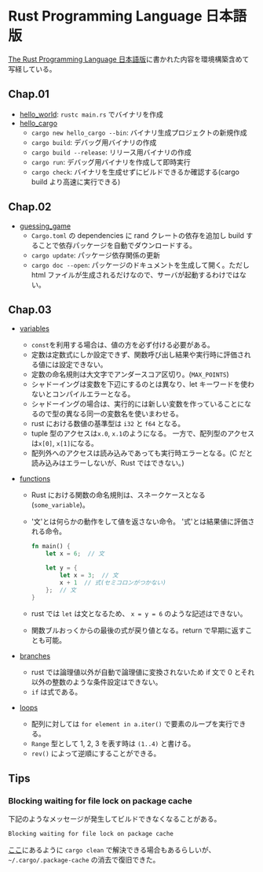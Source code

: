 # Rust Programming Language 日本語版

[The Rust Programming Language 日本語版][rust-jp]に書かれた内容を環境構築含めて写経している。

[rust-jp]: https://doc.rust-jp.rs/book-ja/title-page.html

## Chap.01

- [hello_world](hello_world): `rustc main.rs` でバイナリを作成
- [hello_cargo](hello_cargo)
  - `cargo new hello_cargo --bin`: バイナリ生成プロジェクトの新規作成
  - `cargo build`: デバッグ用バイナリの作成
  - `cargo build --release`: リリース用バイナリの作成
  - `cargo run`: デバッグ用バイナリを作成して即時実行
  - `cargo check`: バイナリを生成せずにビルドできるか確認する(cargo build より高速に実行できる)

## Chap.02

- [guessing_game](guessing_game)
  - `Cargo.toml` の dependencies に rand クレートの依存を追加し build することで依存パッケージを自動でダウンロードする。
  - `cargo update`: パッケージ依存関係の更新
  - `cargo doc --open`: パッケージのドキュメントを生成して開く。ただし html ファイルが生成されるだけなので、サーバが起動するわけではない。

## Chap.03

- [variables](variables)
  - `const`を利用する場合は、値の方を必ず付ける必要がある。
  - 定数は定数式にしか設定できず、関数呼び出し結果や実行時に評価される値には設定できない。
  - 定数の命名規則は大文字でアンダースコア区切り。(`MAX_POINTS`)
  - シャドーイングは変数を下辺にするのとは異なり、let キーワードを使わないとコンパイルエラーとなる。
  - シャドーイングの場合は、実行的には新しい変数を作っていることになるので型の異なる同一の変数名を使いまわせる。
  - rust における数値の基準型は `i32` と `f64` となる。
  - tuple 型のアクセスは`x.0`, `x.1`のようになる。
    一方で、配列型のアクセスは`x[0]`, `x[1]`になる。
  - 配列外へのアクセスは読み込みであっても実行時エラーとなる。(C だと読み込みはエラーしないが、Rust ではできない。)
- [functions](functions)

  - Rust における関数の命名規則は、スネークケースとなる(`some_variable`)。
  - '文'とは何らかの動作をして値を返さない命令。
    '式'とは結果値に評価される命令。

    ```rs
    fn main() {
        let x = 6;  // 文

        let y = {
            let x = 3;  // 文
            x + 1  // 式(セミコロンがつかない)
        };  // 文
    }
    ```

  - rust では `let` は文となるため、 `x = y = 6` のような記述はできない。
  - 関数ブルおっくからの最後の式が戻り値となる。return で早期に返すことも可能。

- [branches](branches)
  - rust では論理値以外が自動で論理値に変換されないため if 文で 0 とそれ以外の整数のような条件設定はできない。
  - `if` は式である。
- [loops](loops)
  - 配列に対しては `for element in a.iter()` で要素のループを実行できる。
  - `Range` 型として 1, 2, 3 を表す時は `(1..4)` と書ける。
  - `rev()` によって逆順にすることができる。

## Tips

### Blocking waiting for file lock on package cache

下記のようなメッセージが発生してビルドできなくなることがある。

```txt
Blocking waiting for file lock on package cache
```

[ここ][zen-tanshio]にあるように `cargo clean` で解決できる場合もあるらしいが、 `~/.cargo/.package-cache` の消去で復旧できた。

[zen-tanshio]: https://zenn.dev/tanshio/articles/0cfbea0c2e2a29
